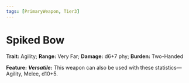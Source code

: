 ```yaml
---
tags: [PrimaryWeapon, Tier3]
---
```

# Spiked Bow

**Trait:** Agility; **Range:** Very Far; **Damage:** d6+7 phy; **Burden:** Two-Handed

**Feature:** ***Versatile:*** This weapon can also be used with these statistics—Agility, Melee, d10+5.
